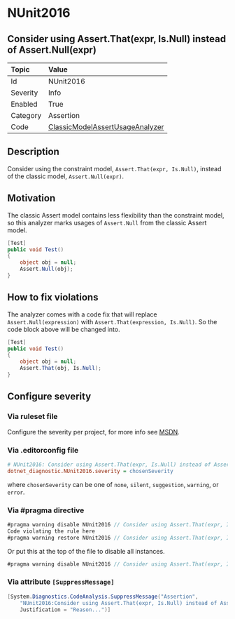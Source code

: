# NUnit2016

## Consider using Assert.That(expr, Is.Null) instead of Assert.Null(expr)

| Topic    | Value
| :--      | :--
| Id       | NUnit2016
| Severity | Info
| Enabled  | True
| Category | Assertion
| Code     | [ClassicModelAssertUsageAnalyzer](https://github.com/nunit/nunit.analyzers/blob/master/src/nunit.analyzers/ClassicModelAssertUsage/ClassicModelAssertUsageAnalyzer.cs)

## Description

Consider using the constraint model, `Assert.That(expr, Is.Null)`, instead of the classic model, `Assert.Null(expr)`.

## Motivation

The classic Assert model contains less flexibility than the constraint model,
so this analyzer marks usages of `Assert.Null` from the classic Assert model.

```csharp
[Test]
public void Test()
{
    object obj = null;
    Assert.Null(obj);
}
```

## How to fix violations

The analyzer comes with a code fix that will replace `Assert.Null(expression)` with
`Assert.That(expression, Is.Null)`. So the code block above will be changed into.

```csharp
[Test]
public void Test()
{
    object obj = null;
    Assert.That(obj, Is.Null);
}
```

<!-- start generated config severity -->
## Configure severity

### Via ruleset file

Configure the severity per project, for more info see [MSDN](https://learn.microsoft.com/en-us/visualstudio/code-quality/using-rule-sets-to-group-code-analysis-rules?view=vs-2022).

### Via .editorconfig file

```ini
# NUnit2016: Consider using Assert.That(expr, Is.Null) instead of Assert.Null(expr)
dotnet_diagnostic.NUnit2016.severity = chosenSeverity
```

where `chosenSeverity` can be one of `none`, `silent`, `suggestion`, `warning`, or `error`.

### Via #pragma directive

```csharp
#pragma warning disable NUnit2016 // Consider using Assert.That(expr, Is.Null) instead of Assert.Null(expr)
Code violating the rule here
#pragma warning restore NUnit2016 // Consider using Assert.That(expr, Is.Null) instead of Assert.Null(expr)
```

Or put this at the top of the file to disable all instances.

```csharp
#pragma warning disable NUnit2016 // Consider using Assert.That(expr, Is.Null) instead of Assert.Null(expr)
```

### Via attribute `[SuppressMessage]`

```csharp
[System.Diagnostics.CodeAnalysis.SuppressMessage("Assertion",
    "NUnit2016:Consider using Assert.That(expr, Is.Null) instead of Assert.Null(expr)",
    Justification = "Reason...")]
```
<!-- end generated config severity -->
